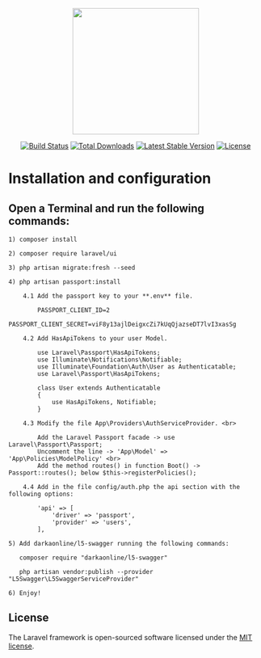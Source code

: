<p align="center">
    <a href="https://laravel.com" target="_blank">
        <img 
            src="https://raw.githubusercontent.com/laravel/art/master/logo-lockup/5%20SVG/2%20CMYK/1%20Full%20Color/laravel-logolockup-cmyk-red.svg" 
            width="250"
        >
    </a><br>    
</p>

<p align="center">
<a href="https://travis-ci.org/laravel/framework"><img src="https://travis-ci.org/laravel/framework.svg" alt="Build Status"></a>
<a href="https://packagist.org/packages/laravel/framework"><img src="https://img.shields.io/packagist/dt/laravel/framework" alt="Total Downloads"></a>
<a href="https://packagist.org/packages/laravel/framework"><img src="https://img.shields.io/packagist/v/laravel/framework" alt="Latest Stable Version"></a>
<a href="https://packagist.org/packages/laravel/framework"><img src="https://img.shields.io/packagist/l/laravel/framework" alt="License"></a>
</p>

# Installation and configuration

## Open a Terminal and run the following commands:  

    1) composer install
    
    2) composer require laravel/ui
    
    3) php artisan migrate:fresh --seed

    4) php artisan passport:install

        4.1 Add the passport key to your **.env** file.
            
            PASSPORT_CLIENT_ID=2
            PASSPORT_CLIENT_SECRET=viF8y13ajlDeigxcZi7kUqQjazseDT7lvI3xasSg
        
        4.2 Add HasApiTokens to your user Model.

            use Laravel\Passport\HasApiTokens;
            use Illuminate\Notifications\Notifiable;
            use Illuminate\Foundation\Auth\User as Authenticatable;
            use Laravel\Passport\HasApiTokens;
            
            class User extends Authenticatable
            {
                use HasApiTokens, Notifiable;
            }
        
        4.3 Modify the file App\Providers\AuthServiceProvider. <br>

            Add the Laravel Passport facade -> use Laravel\Passport\Passport;
            Uncomment the line -> 'App\Model' => 'App\Policies\ModelPolicy' <br>
            Add the method routes() in function Boot() ->  Passport::routes(); below $this->registerPolicies();
        
        4.4 Add in the file config/auth.php the api section with the following options:

            'api' => [
                'driver' => 'passport',
                'provider' => 'users',
            ],

    5) Add darkaonline/l5-swagger running the following commands:

       composer require "darkaonline/l5-swagger"

       php artisan vendor:publish --provider "L5Swagger\L5SwaggerServiceProvider"

    6) Enjoy!

## License

The Laravel framework is open-sourced software licensed under the [MIT license](https://opensource.org/licenses/MIT).
